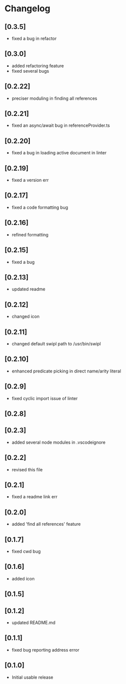 # Changelog

## [0.3.5]
- fixed a bug in refactor

## [0.3.0]
- added refactoring feature
- fixed several bugs

## [0.2.22]
- preciser moduling in finding all references

## [0.2.21]
- fixed an async/await bug in referenceProvider.ts

## [0.2.20]
- fixed a bug in loading active document in linter

## [0.2.19]
- fixed a version err

## [0.2.17]
- fixed a code formatting bug

## [0.2.16]
- refined formatting

## [0.2.15]
- fixed a bug

## [0.2.13]
- updated readme

## [0.2.12]
- changed icon

## [0.2.11]
- changed default swipl path to /usr/bin/swipl

## [0.2.10]
- enhanced predicate picking in direct name/arity literal

## [0.2.9]
- fixed cyclic import issue of linter

## [0.2.8]
## [0.2.3]
- added several node modules in .vscodeignore

## [0.2.2]
- revised this file

## [0.2.1]
- fixed a readme link err

## [0.2.0]
- added 'find all references' feature

## [0.1.7]
- fixed cwd bug

## [0.1.6]
- added icon

## [0.1.5]
## [0.1.2]
- updated README.md

## [0.1.1]
- fixed bug reporting address error

## [0.1.0]
- Initial usable release